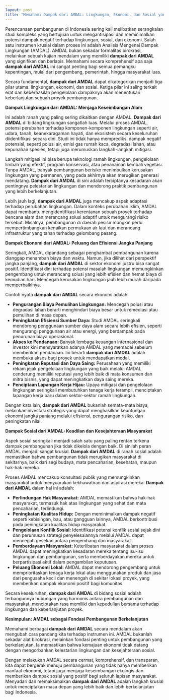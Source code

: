 ```yaml
---
layout: post
title: "Memahami Dampak dari AMDAL: Lingkungan, Ekonomi, dan Sosial yang Lebih Baik"
---
```


Perencanaan pembangunan di Indonesia sering kali melibatkan serangkaian studi kompleks yang bertujuan untuk mengantisipasi dan meminimalkan potensi dampak negatif terhadap lingkungan, sosial, dan ekonomi. Salah satu instrumen krusial dalam proses ini adalah Analisis Mengenai Dampak Lingkungan (AMDAL). AMDAL bukan sekadar formalitas birokrasi, melainkan sebuah kajian mendalam yang memiliki **dampak dari AMDAL** yang signifikan dan berlapis. Memahami secara komprehensif apa saja **dampak dari AMDAL** ini sangat penting bagi semua pemangku kepentingan, mulai dari pengembang, pemerintah, hingga masyarakat luas.

Secara fundamental, **dampak dari AMDAL** dapat dikategorikan menjadi tiga pilar utama: lingkungan, ekonomi, dan sosial. Ketiga pilar ini saling terkait erat dan keberhasilan pengelolaan dampaknya akan menentukan keberlanjutan sebuah proyek pembangunan.

**Dampak Lingkungan dari AMDAL: Menjaga Keseimbangan Alam**

Ini adalah ranah yang paling sering dikaitkan dengan AMDAL. **Dampak dari AMDAL** di bidang lingkungan sangatlah luas. Melalui proses AMDAL, potensi perubahan terhadap komponen-komponen lingkungan seperti air, udara, tanah, keanekaragaman hayati, dan ekosistem secara keseluruhan diidentifikasi secara dini. Studi ini tidak hanya memprediksi dampak negatif potensial, seperti polusi air, emisi gas rumah kaca, degradasi lahan, atau kepunahan spesies, tetapi juga merumuskan langkah-langkah mitigasi.

Langkah mitigasi ini bisa berupa teknologi ramah lingkungan, pengelolaan limbah yang efektif, program konservasi, atau penanaman kembali vegetasi. Tanpa AMDAL, banyak pembangunan berisiko menimbulkan kerusakan lingkungan yang permanen, yang pada akhirnya akan merugikan generasi mendatang. **Dampak dari AMDAL** di sini adalah terciptanya kesadaran akan pentingnya pelestarian lingkungan dan mendorong praktik pembangunan yang lebih berkelanjutan.

Lebih jauh lagi, **dampak dari AMDAL** juga mencakup aspek adaptasi terhadap perubahan lingkungan. Dalam konteks perubahan iklim, AMDAL dapat membantu mengidentifikasi kerentanan sebuah proyek terhadap bencana alam dan merancang solusi adaptif untuk mengurangi risiko tersebut. Misalnya, pembangunan di daerah pesisir mungkin perlu mempertimbangkan kenaikan permukaan air laut dan merancang infrastruktur yang tahan terhadap gelombang pasang.

**Dampak Ekonomi dari AMDAL: Peluang dan Efisiensi Jangka Panjang**

Seringkali, AMDAL dipandang sebagai penghambat pembangunan karena dianggap menambah biaya dan waktu. Namun, jika dilihat dari perspektif jangka panjang, **dampak dari AMDAL** di sektor ekonomi justru bisa sangat positif. Identifikasi dini terhadap potensi masalah lingkungan memungkinkan pengembang untuk merancang solusi yang lebih efisien dan hemat biaya di kemudian hari. Mencegah kerusakan lingkungan jauh lebih murah daripada memperbaikinya.

Contoh nyata **dampak dari AMDAL** secara ekonomi adalah:

*   **Pengurangan Biaya Pemulihan Lingkungan:** Mencegah polusi atau degradasi lahan berarti menghindari biaya besar untuk remediasi atau pemulihan di masa depan.
*   **Peningkatan Efisiensi Sumber Daya:** Studi AMDAL seringkali mendorong penggunaan sumber daya alam secara lebih efisien, seperti mengurangi penggunaan air atau energi, yang berdampak pada penurunan biaya operasional.
*   **Akses ke Pendanaan:** Banyak lembaga keuangan internasional dan investor kini mensyaratkan adanya AMDAL yang memadai sebelum memberikan pendanaan. Ini berarti **dampak dari AMDAL** adalah membuka akses bagi proyek untuk mendapatkan modal.
*   **Peningkatan Reputasi dan Daya Saing:** Perusahaan yang memiliki rekam jejak pengelolaan lingkungan yang baik melalui AMDAL cenderung memiliki reputasi yang lebih baik di mata konsumen dan mitra bisnis, yang dapat meningkatkan daya saing mereka.
*   **Penciptaan Lapangan Kerja Hijau:** Upaya mitigasi dan pengelolaan lingkungan seringkali membutuhkan tenaga kerja terampil, menciptakan lapangan kerja baru dalam sektor-sektor ramah lingkungan.

Dengan kata lain, **dampak dari AMDAL** bukanlah semata-mata biaya, melainkan investasi strategis yang dapat menghasilkan keuntungan ekonomi jangka panjang melalui efisiensi, pengurangan risiko, dan peningkatan nilai.

**Dampak Sosial dari AMDAL: Keadilan dan Kesejahteraan Masyarakat**

Aspek sosial seringkali menjadi salah satu yang paling rentan terkena dampak pembangunan jika tidak dikelola dengan baik. Di sinilah peran AMDAL menjadi sangat krusial. **Dampak dari AMDAL** di ranah sosial adalah memastikan bahwa pembangunan tidak merugikan masyarakat di sekitarnya, baik dari segi budaya, mata pencaharian, kesehatan, maupun hak-hak mereka.

Proses AMDAL mencakup konsultasi publik yang memungkinkan masyarakat untuk menyuarakan kekhawatiran dan aspirasi mereka. **Dampak dari AMDAL** dalam hal ini adalah:

*   **Perlindungan Hak Masyarakat:** AMDAL memastikan bahwa hak-hak masyarakat, termasuk hak atas lingkungan yang sehat dan mata pencaharian, terlindungi.
*   **Peningkatan Kualitas Hidup:** Dengan meminimalkan dampak negatif seperti kebisingan, bau, atau gangguan lainnya, AMDAL berkontribusi pada peningkatan kualitas hidup masyarakat.
*   **Pengelolaan Konflik Sosial:** Identifikasi potensi konflik sosial sejak dini dan perumusan strategi penyelesaiannya melalui AMDAL dapat mencegah gesekan antara pengembang dan masyarakat.
*   **Pemberdayaan Masyarakat:** Keterlibatan masyarakat dalam proses AMDAL dapat meningkatkan kesadaran mereka tentang isu-isu lingkungan dan pembangunan, serta memberdayakan mereka untuk berpartisipasi aktif dalam pengambilan keputusan.
*   **Peluang Ekonomi Lokal:** AMDAL dapat mendorong pengembang untuk memprioritaskan tenaga kerja lokal atau menggunakan produk dan jasa dari pengusaha kecil dan menengah di sekitar lokasi proyek, yang memberikan dampak ekonomi positif bagi komunitas.

Secara keseluruhan, **dampak dari AMDAL** di bidang sosial adalah terbangunnya hubungan yang harmonis antara pembangunan dan masyarakat, menciptakan rasa memiliki dan kepedulian bersama terhadap lingkungan dan keberlanjutan proyek.

**Kesimpulan: AMDAL sebagai Fondasi Pembangunan Berkelanjutan**

Memahami berbagai **dampak dari AMDAL** secara mendalam akan mengubah cara pandang kita terhadap instrumen ini. AMDAL bukanlah sekadar alat birokrasi, melainkan fondasi penting untuk pembangunan yang berkelanjutan. Ia memastikan bahwa kemajuan ekonomi tidak datang dengan mengorbankan kelestarian lingkungan dan kesejahteraan sosial.

Dengan melakukan AMDAL secara cermat, komprehensif, dan transparan, kita dapat bergerak menuju pembangunan yang tidak hanya memberikan manfaat ekonomi, tetapi juga menjaga keseimbangan ekologis dan memberikan dampak sosial yang positif bagi seluruh lapisan masyarakat. Menyadari dan memaksimalkan **dampak dari AMDAL** adalah langkah krusial untuk menciptakan masa depan yang lebih baik dan lebih berkelanjutan bagi Indonesia.
